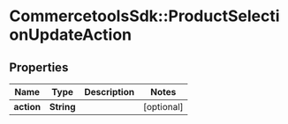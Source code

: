 # CommercetoolsSdk::ProductSelectionUpdateAction

## Properties
Name | Type | Description | Notes
------------ | ------------- | ------------- | -------------
**action** | **String** |  | [optional] 

